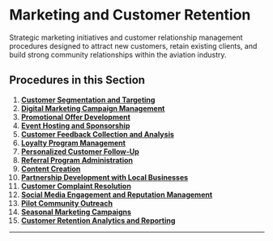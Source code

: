 # Marketing and Customer Retention

Strategic marketing initiatives and customer relationship management procedures designed to attract new customers, retain existing clients, and build strong community relationships within the aviation industry.

## Procedures in this Section

1. **[Customer Segmentation and Targeting](01-customer-segmentation-targeting.md)**
2. **[Digital Marketing Campaign Management](02-digital-marketing-campaigns.md)**
3. **[Promotional Offer Development](03-promotional-offer-development.md)**
4. **[Event Hosting and Sponsorship](04-event-hosting-sponsorship.md)**
5. **[Customer Feedback Collection and Analysis](05-customer-feedback-analysis.md)**
6. **[Loyalty Program Management](06-loyalty-program-management.md)**
7. **[Personalized Customer Follow-Up](07-personalized-customer-followup.md)**
8. **[Referral Program Administration](08-referral-program-administration.md)**
9. **[Content Creation](09-content-creation.md)**
10. **[Partnership Development with Local Businesses](10-partnership-development.md)**
11. **[Customer Complaint Resolution](11-customer-complaint-resolution.md)**
12. **[Social Media Engagement and Reputation Management](12-social-media-reputation.md)**
13. **[Pilot Community Outreach](13-pilot-community-outreach.md)**
14. **[Seasonal Marketing Campaigns](14-seasonal-marketing-campaigns.md)**
15. **[Customer Retention Analytics and Reporting](15-customer-retention-analytics.md)**

---